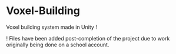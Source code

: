 # Voxel-Building
Voxel building system made in Unity !

! Files have been added post-completion of the project due to work originally being done on a school account. 
